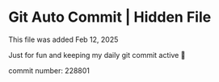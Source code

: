 # Git Auto Commit | Hidden File

This file was added Feb 12, 2025

Just for fun and keeping my daily git commit active 🤪

commit number: 228801
